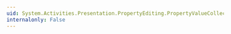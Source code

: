 ```yaml
---
uid: System.Activities.Presentation.PropertyEditing.PropertyValueCollection.Insert(System.Object,System.Int32)
internalonly: False
---
```

